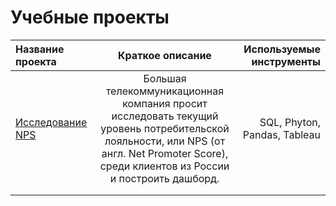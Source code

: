 # Учебные проекты

| Название проекта  | Краткое описание  | Используемые инструменты |
|:----------------- |:-----------------:| ------------------------:|
|  [Исследование NPS](https://github.com/NatalyaMoroz/Practicum_projects/tree/main/P1.NPS)                | Большая телекоммуникационная компания просит исследовать текущий уровень потребительской лояльности, или NPS (от англ. Net Promoter Score), среди клиентов из России и построить дашборд. | SQL, Phyton, Pandas,  Tableau  |
|       |         |            |
|  |         |         |
